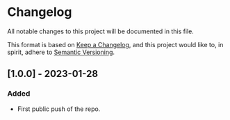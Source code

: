# Changelog

All notable changes to this project will be documented in this file.

This format is based on [Keep a Changelog](https://keepachangelog.com/en/1.0.0/),
and this project would like to, in spirit, adhere to [Semantic Versioning](https://semver.org/spec/v2.0.0.html).


## [1.0.0] - 2023-01-28

### Added 

- First public push of the repo.
